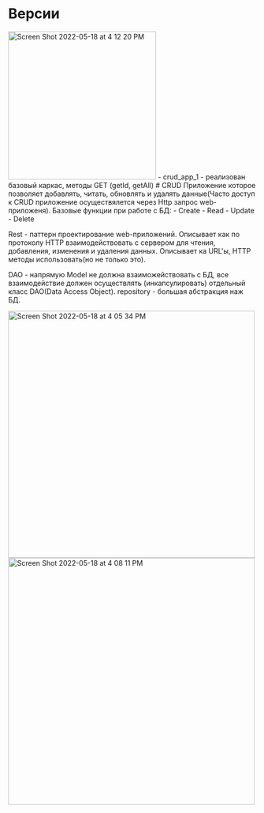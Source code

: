 # Версии
<img width="300" alt="Screen Shot 2022-05-18 at 4 12 20 PM" src="https://user-images.githubusercontent.com/92088165/169046853-3cfe9a83-ffb9-4dc9-92f2-eee704b1533b.png">
- crud_app_1 - реализован базовый каркас, методы GET (getId, getAll)
# CRUD
Приложение которое позволяет добавлять, читать, обновлять и удалять данные(Часто доступ к CRUD приложение осуществялется через Http запрос web-приложеня).
Базовые функции при работе с БД: 
- Create
- Read
- Update
- Delete

Rest - паттерн проектирование web-приложений. Описывает как по протоколу HTTP взаимодействовать с сервером для чтения, добавления, изменения и удаления данных. Описывает ка URL'ы, HTTP методы использовать(но не только это).

DAO - напрямую Model не должна взаиможействовать с БД, все взаимодействие должен осуществлять (инкапсулировать) отдельный класс DAO(Data Access Object).
repository - большая абстракция наж БД.

<img width="500" alt="Screen Shot 2022-05-18 at 4 05 34 PM" src="https://user-images.githubusercontent.com/92088165/169045880-70a593fa-7f84-416f-b91e-66045117810e.png">
<img width="500" alt="Screen Shot 2022-05-18 at 4 08 11 PM" src="https://user-images.githubusercontent.com/92088165/169046027-0c4040a5-481c-475c-9822-bb70c0aaa910.png">

